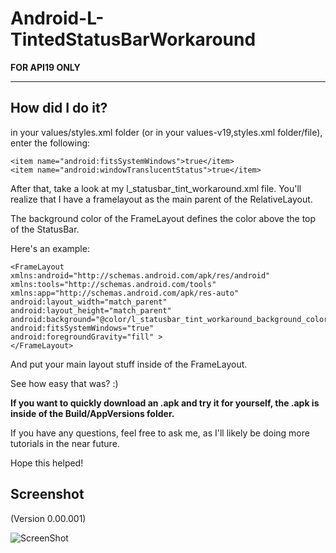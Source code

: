 Android-L-TintedStatusBarWorkaround
===================================

**FOR API19 ONLY**

------------------

How did I do it?
----------------

in your values/styles.xml folder (or in your values-v19,styles.xml folder/file), enter the following:

    <item name="android:fitsSystemWindows">true</item>
    <item name="android:windowTranslucentStatus">true</item>

After that, take a look at my l_statusbar_tint_workaround.xml file.
You'll realize that I have a framelayout as the main parent of the RelativeLayout.

The background color of the FrameLayout defines the color above the top of the StatusBar.

Here's an example:

    <FrameLayout xmlns:android="http://schemas.android.com/apk/res/android"
    xmlns:tools="http://schemas.android.com/tools"
    xmlns:app="http://schemas.android.com/apk/res-auto"
    android:layout_width="match_parent"
    android:layout_height="match_parent"
    android:background="@color/l_statusbar_tint_workaround_background_color_framelayout"
    android:fitsSystemWindows="true"
    android:foregroundGravity="fill" >
    </FrameLayout>
    

And put your main layout stuff inside of the FrameLayout.

See how easy that was? :)

**If you want to quickly download an .apk and try it for yourself, the .apk is inside of the Build/AppVersions folder.**

If you have any questions, feel free to ask me, as I'll likely be doing more tutorials in the near future.

Hope this helped!

Screenshot
----------
(Version 0.00.001)

![ScreenShot](http://reinvented.t15.org/Screenshots/Android-L%20StatusBar%20Workaround/App%20Version/0.00.001/Android-L-TintedStatusBarWorkaround-Screenshot1.png)
